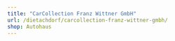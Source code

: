 ```yaml
---
title: "CarCollection Franz Wittner GmbH"
url: /dietachdorf/carcollection-franz-wittner-gmbh/
shop: Autohaus
---
```

